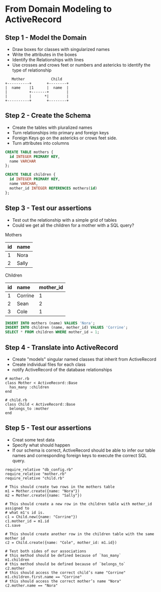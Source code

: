 # From Domain Modeling to ActiveRecord

## Step 1 - Model the Domain

- Draw boxes for classes with singularized names
- Write the attributes in the boxes
- Identify the Relationships with lines
- Use crosses and crows feet or numbers and astericks to identify the type of relationship

```
   Mother            Child
+----------+       +--------+
|  name    |1      |  name  |
|          +-------+        |
|          |      *|        |
+----------+       +--------+
```

## Step 2 - Create the Schema

- Create the tables with pluralized names
- Turn relationships into primary and foreign keys
- Foreign Keys go on the astericks or crows feet side.
- Turn attributes into columns

```sql
CREATE TABLE mothers {
  id INTEGER PRIMARY KEY,
  name VARCHAR
};

CREATE TABLE children {
  id INTEGER PRIMARY KEY,
  name VARCHAR,
  mother_id INTEGER REFERENCES mothers(id)
};
```

## Step 3 - Test our assertions

- Test out the relationship with a simple grid of tables
- Could we get all the children for a mother with a SQL query?

Mothers

id  | name
:-- | :--
1   | Nora
2   | Sally

Children

id  | name    | mother_id
:-- | :--     | :--
1   | Corrine | 1
2   | Sean    | 2
3   | Cole    | 1

```sql
INSERT INTO mothers (name) VALUES 'Nora';
INSERT INTO children (name, mother_id) VALUES 'Corrine';
SELECT * FROM children WHERE mother_id = 1;
```

## Step 4 - Translate into ActiveRecord

- Create "models" singular named classes that inherit from ActiveRecord
- Create individual files for each class
- notify ActiveRecord of the database relationships

```
# mother.rb
class Mother < ActiveRecord::Base
  has_many :children
end

# child.rb
class Child < ActiveRecord::Base
  belongs_to :mother
end
```

## Step 5 - Test our assertions

- Creat some test data
- Specify what should happen
- If our schema is correct, ActiveRecord should be able to
infer our table names and corresponding foreign keys to execute
the correct SQL query.

```
require_relative "db_config.rb"
require_relative "mother.rb"
require_relative "child.rb"

# This should create two rows in the mothers table
m1 = Mother.create({name: "Nora"})
m2 = Mother.create({name: "Sally"})

# This should create a new row in the children table with mother_id assigned to
# what m1's id is.
c1 = Child.new({name: "Corrine"})
c1.mother_id = m1.id
c1.save

# This should create another row in the children table with the same mother id
c2 = Child.create({name: "Cole", mother_id: m1.id})

# Test both sides of our associations
# this method should be defined because of `has_many`
m1.children
# this method should be defined because of `belongs_to`
c2.mother
# this should access the correct child’s name "Corrine"
m1.children.first.name == "Corrine"
# this should access the correct mother’s name "Nora"
c2.mother.name == "Nora"
```
